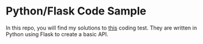 # Python/Flask Code Sample

In this repo, you will find my solutions to [this](https://bitbucket.org/lixao/tech-interview-tests/src/master/) coding test. They are written in Python using Flask to create a basic API. 
